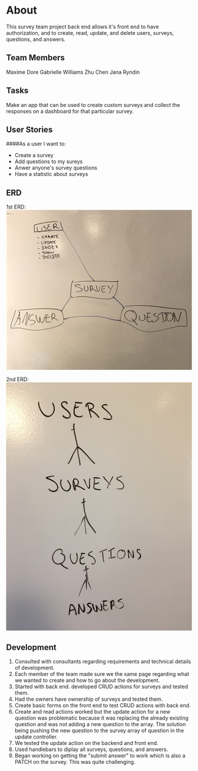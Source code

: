 # About

This survey team project back end allows it's front end to have
authorization, and to create, read, update, and delete users, surveys,
questions, and answers.

## Team Members

Maxime Dore
Gabrielle Williams
Zhu Chen
Jana Ryndin


## Tasks

Make an app that can be used to create custom surveys and collect the responses
on a dashboard for that particular survey.


## User Stories

####As a user I want to:
-   Create a survey
-   Add questions to my sureys
-   Anwer anyone's survey questions
-   Have a statistic about surveys


## ERD

1st ERD:
![ERD1](ERD1.jpg "1st ERD")

2nd ERD:
![ERD2](ERD2.JPG "2nd ERD")


## Development

1. Consulted with consultants regarding requirements and technical details of
development.
2. Each member of the team made sure we the same page regarding what we wanted to
create and how to go about the development.
3. Started with back end. developed CRUD actions for surveys and tested them.
4. Had the owners have ownership of surveys and tested them.
5. Create basic forms on the front end to test CRUD actions with back end.
6. Create and read actions worked but the update action for a new question was
problematic because it was replacing the already existing question and was not
adding a new question to the array. The solution being pushing the new
question to the survey array of question in the update controller.
7. We tested the update action on the backend and front end.
8. Used handlebars to diplay all surveys, questions, and answers.
9. Began working on getting the "submit answer" to work which is also a PATCH on
the survey. This was quite challenging.
